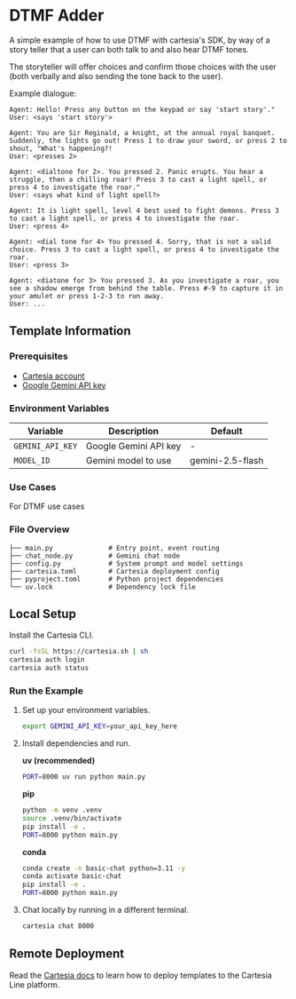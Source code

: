 # DTMF Adder

A simple example of how to use DTMF with cartesia's SDK, by way of a story teller that a user can both talk to and also hear DTMF tones.

The storyteller will offer choices and confirm those choices with the user (both verbally and also sending the tone back to the user).

Example dialogue:

```
Agent: Hello! Press any button on the keypad or say 'start story'."
User: <says 'start story'>

Agent: You are Sir Reginald, a knight, at the annual royal banquet. Suddenly, the lights go out! Press 1 to draw your sword, or press 2 to shout, "What's happening?!
User: <presses 2>

Agent: <dialtone for 2>. You pressed 2. Panic erupts. You hear a struggle, then a chilling roar! Press 3 to cast a light spell, or press 4 to investigate the roar."
User: <says what kind of light spell?>

Agent: It is light spell, level 4 best used to fight demons. Press 3 to cast a light spell, or press 4 to investigate the roar.
User: <press 4>

Agent: <dial tone for 4> You pressed 4. Sorry, that is not a valid choice. Press 3 to cast a light spell, or press 4 to investigate the roar.
User: <press 3>

Agent: <diatone for 3> You pressed 3. As you investigate a roar, you see a shadow emerge from behind the table. Press #-9 to capture it in your amulet or press 1-2-3 to run away.
User: ...
```


## Template Information

### Prerequisites

- [Cartesia account](https://play.cartesia.ai)
- [Google Gemini API key](https://aistudio.google.com/app/apikey)

### Environment Variables

| Variable | Description | Default |
|----------|-------------|---------|
| `GEMINI_API_KEY` | Google Gemini API key | - |
| `MODEL_ID` | Gemini model to use | gemini-2.5-flash |

### Use Cases

For DTMF use cases

### File Overview

```
├── main.py              # Entry point, event routing
├── chat_node.py         # Gemini chat node
├── config.py            # System prompt and model settings
├── cartesia.toml        # Cartesia deployment config
├── pyproject.toml       # Python project dependencies
└── uv.lock              # Dependency lock file
```

## Local Setup

Install the Cartesia CLI.
```zsh
curl -fsSL https://cartesia.sh | sh
cartesia auth login
cartesia auth status
```

### Run the Example

1. Set up your environment variables.
   ```zsh
   export GEMINI_API_KEY=your_api_key_here
   ```

2. Install dependencies and run.

   **uv (recommended)**
   ```zsh
   PORT=8000 uv run python main.py
   ```

   **pip**
   ```zsh
   python -m venv .venv
   source .venv/bin/activate
   pip install -e .
   PORT=8000 python main.py
   ```

   **conda**
   ```zsh
   conda create -n basic-chat python=3.11 -y
   conda activate basic-chat
   pip install -e .
   PORT=8000 python main.py
   ```

4. Chat locally by running in a different terminal.
   ```zsh
   cartesia chat 8000
   ```

## Remote Deployment
Read the [Cartesia docs](https://docs.cartesia.ai/line/) to learn how to deploy templates to the Cartesia Line platform.
